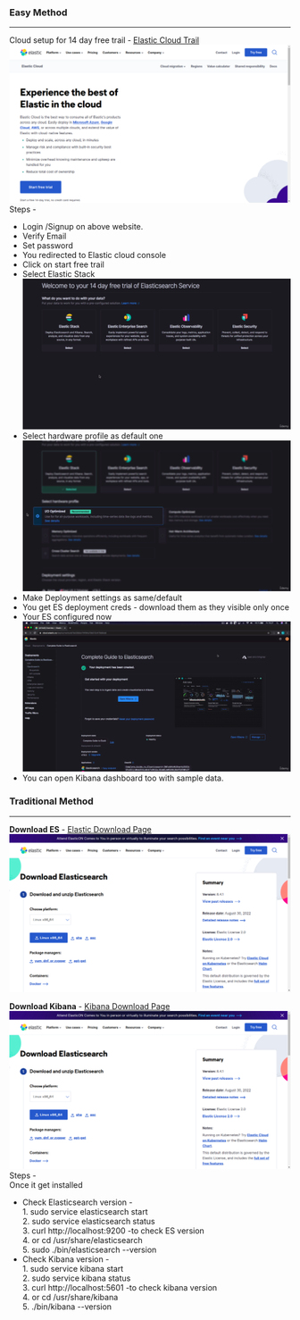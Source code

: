 ### Easy Method 
___
Cloud setup for 14 day free trail - <a href="https://www.elastic.co/cloud/cloud-trial-overview?medium=email&campaign=marketo-fallback">Elastic Cloud Trail<a/>
<img src="images/1.png">
  Steps -
  * Login /Signup on above website.
  * Verify Email
  * Set password
  * You redirected to Elastic cloud console
  * Click on start free trail
  * Select Elastic Stack <img src="images/2.png">
  * Select hardware profile as default one <img src="images/3.png">
  * Make Deployment settings as same/default 
  * You get ES deployment creds - download them as they visible only once 
  * Your ES configured now <img src="images/4.png">
  * You can open Kibana dashboard too with sample data.
  
### Traditional Method 
___
**Download ES** - <a href="https://www.elastic.co/downloads/elasticsearch">Elastic Download Page<a/>
<img src="images/5.png">
  
**Download Kibana** - <a href="https://www.elastic.co/downloads/kibana">Kibana Download Page<a/>
<img src="images/5.png"> 
  Steps -<br/>
  Once it get installed 
  * Check Elasticsearch version - <br/>1. sudo service elasticsearch start<br/>
                                  2. sudo service elasticsearch status<br/>
                                  3. curl http://localhost:9200 -to check ES version<br/>
                                  4. or cd /usr/share/elasticsearch <br/>
                                  5. sudo ./bin/elasticsearch --version<br/>
  * Check Kibana version - <br/>1. sudo service kibana start<br/>
                                  2. sudo service kibana status<br/>
                                  3. curl http://localhost:5601 -to check kibana version<br/>
                                  4. or cd /usr/share/kibana <br/>
                                  5. ./bin/kibana --version<br/>
  
